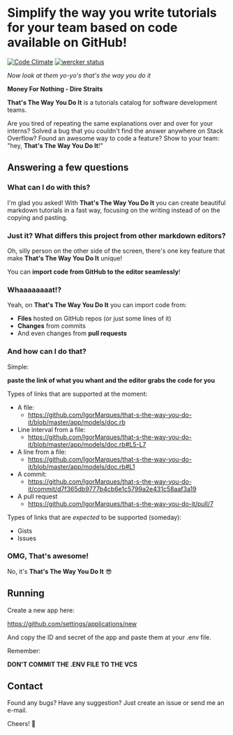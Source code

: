 # Simplify the way you write tutorials for your team based on code available on GitHub!

[![Code Climate](https://codeclimate.com/github/IgorMarques/that-s-the-way-you-do-it/badges/gpa.svg)](https://codeclimate.com/github/IgorMarques/that-s-the-way-you-do-it)
[![wercker status](https://app.wercker.com/status/20d893068e04bda23d6d78c1ab3e1c24/s/master "wercker status")](https://app.wercker.com/project/bykey/20d893068e04bda23d6d78c1ab3e1c24)

*Now look at them yo-yo's that's the way you do it*

**Money For Nothing - Dire Straits**

**That's The Way You Do It** is a tutorials catalog for software development teams.

Are you tired of repeating the same explanations over and over for your interns? Solved a bug that you couldn't find the answer anywhere on Stack Overflow? Found an awesome way to code a feature? Show to your team: "hey, **That's The Way You Do It**!"

## Answering a few questions

### What can I do with this?

I'm glad you asked! With **That's The Way You Do It** you can create beautiful markdown tutorials in a fast way, focusing on the writing instead of on the copying and pasting.

### Just it? What differs this project from other markdown editors?

Oh, silly person on the other side of the screen, there's one key feature that make **That's The Way You Do It** unique!

You can **import code from GitHub to the editor seamlessly**!

### Whaaaaaaaat!?

Yeah, on **That's The Way You Do It** you can import code from:

- **Files** hosted on GitHub repos (or just some lines of it)
- **Changes** from commits
- And even changes from **pull requests**

### And how can I do that?

Simple:

**paste the link of what you whant and the editor grabs the code for you**

Types of links that are supported at the moment:

- A file:
  - https://github.com/IgorMarques/that-s-the-way-you-do-it/blob/master/app/models/doc.rb
- Line interval from a file:
  - https://github.com/IgorMarques/that-s-the-way-you-do-it/blob/master/app/models/doc.rb#L5-L7
- A line from a file:
  - https://github.com/IgorMarques/that-s-the-way-you-do-it/blob/master/app/models/doc.rb#L1
- A commit:
  - https://github.com/IgorMarques/that-s-the-way-you-do-it/commit/d7f365db9777b4cb6e1c5799a2e431c58aaf3a19
- A pull request
  - https://github.com/IgorMarques/that-s-the-way-you-do-it/pull/7

Types of links that are *expected* to be supported (someday):

- Gists
- Issues

### OMG, That's awesome!

No, it's **That's The Way You Do It** :sunglasses:

## Running

Create a new app here:

https://github.com/settings/applications/new

And copy the ID and secret of the app and paste them at your .env file.

Remember:

**DON'T COMMIT THE .ENV FILE TO THE VCS**

## Contact

Found any bugs? Have any suggestion? Just create an issue or send me an e-mail.

Cheers! :beers:
